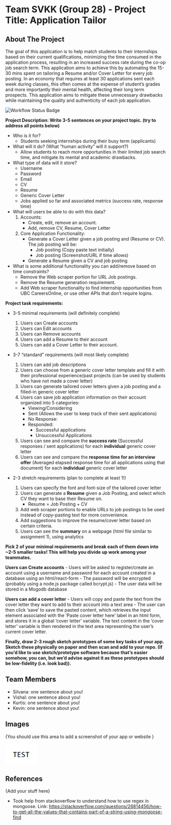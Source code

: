 # Team SVKK (Group 28) - Project Title: Application Tailor

## About The Project
The goal of this application is to help match students to their internships based on their current qualifications, minimizing the time consumed in the application process, resulting in an increased success rate during the co-op job search term. This application aims to achieve this by automating the 15-30 mins spent on tailoring a Resume and/or Cover Letter for every job posting. In an economy that requires at least 30 applications sent each week during classes, this often comes at the expense of student’s grades and more importantly their mental health, affecting their long term prospects. This application aims to mitigate these unnecessary drawbacks while maintaining the quality and authenticity of each job application.

![Workflow Status Badge](https://github.com/ubc-cpsc455-2024S/project-28_svkk/actions/workflows/pipeline.yml/badge.svg)


**Project Description: Write 3-5 sentences on your project topic. (try to address all points below)**
- Who is it for?
    - Students seeking internships during their busy term (applicants)
- What will it do? (What “human activity” will it support?)
    - Allow students to reach more opportunities in their limited job search time, and mitigate its mental and academic drawbacks.
- What type of data will it store?
    - Username
    - Password
    - Email
    - CV
    - Resume
    - Generic Cover Letter
    - Jobs applied so far and associated metrics (success rate, response time)
- What will users be able to do with this data?
    1. Accounts: 
        - Create, edit, remove an account.
        - Add, remove CV, Resume, Cover Letter
    2. Core Application Functionality:
        - Generate a Cover Letter given a job posting and (Resume or CV).  The job posting will be:
            - Job posting (Copy paste text initially)
            - Job posting (Screenshot/URL if time allows)
        - Generate a Resume given a CV and job posting
- What is some additional functionality you can add/remove based on time constraints?
    - Remove the Web scraper portion for URL Job postings. 
    - Remove the Resume generation requirement.
    - Add Web scraper functionality to find internship opportunities from UBC CareersOnline, or use other APIs that don’t require logins.
 
**Project task requirements:**
- 3-5 minimal requirements (will definitely complete)
  1. Users can Create accounts
  2. Users can Edit accounts
  3. Users can Remove accounts
  4. Users can add a Resume to their account
  5. Users can add a Cover Letter to their account.
     
- 3-7 “standard” requirements (will most likely complete)
  1. Users can add job descriptions 
  2. Users can choose from a generic cover letter template and fill it with their professional experience/past projects (can be used by students who have not made a cover letter)
  3. Users can generate tailored cover letters given a job posting and a filled-in generic cover letter
  4. Users can save job application information on their account organized into 5 categories:
      - Viewing/Considering
      - Sent (Allows the user to keep track of their sent applications)
      - No Response:
      - Responded: 
          - Successful applications
          - Unsuccessful Applications
  5. Users can see and compare the **success rate** (Successful responses / sent applications) for each **individual** generic cover letter
  6. Users can see and compare the **response time for an interview offer** (Averaged elapsed response time for all applications using that document) for each **individual** generic cover letter
     
- 2-3 stretch requirements (plan to complete at least 1!)
  1. Users can specify the font and font-size of the tailored cover letter
  2. Users can generate a **Resume** given a Job Posting, and select which CV they want to base their Resume on.	
      - Resume = Job Posting + CV	
  3. Add web scraper portions to enable URLs to job postings to be used instead of copy-pasting text for more convenience. 
  4. Add suggestions to improve the resume/cover letter based on certain criteria. 
  5. Users can see the **summary** on a webpage (html file similar to assignment 1), using analytics
     
**Pick 2 of your minimal requirements and break each of them down into ~2-5 smaller tasks!
This will help you divide up work among your teammates.**

  **Users can Create accounts**
    - Users will be asked to register/create an account using a username and password for each account created in a database using an html/react-form
    - The password will be encrypted (probably using a node.js package called bcrypt.js)
    - The user data will be stored in a Mogodb database
      
  **Users can add a cover letter**
    - Users will copy and paste the text from the cover letter they want to add to their account into a text area 
    - The user can then click ‘save’ to save the pasted content, which retrieves the input element associated with the ‘Paste cover letter here’ label in an html form, and stores it in a global ‘cover letter’ 
      variable. The text content in the ‘cover letter’ variable is then rendered in the text area representing the user’s current cover letter.


<b> Finally, draw 2-3 rough sketch prototypes of some key tasks of your app. Sketch these physically on paper and then scan and add to your repo. (If you’d like to use sketch/prototype software because that’s easier somehow, you can, but we’d advise against it as these prototypes should be low-fidelity (i.e. look bad)). </b>


    
  
  
  ## Team Members

- Silvana: one sentence about you!
- Vishal: one sentence about you!
- Kurtis: one sentence about you!
- Kevin: one sentence about you!

## Images

{You should use this area to add a screenshot of your app or website }

<img src ="images/test.png" width="100px">

## References

{Add your stuff here}

- Took help from stackoverflow to understand how to use regex in mongoose. Link: https://stackoverflow.com/questions/26814456/how-to-get-all-the-values-that-contains-part-of-a-string-using-mongoose-find
    



